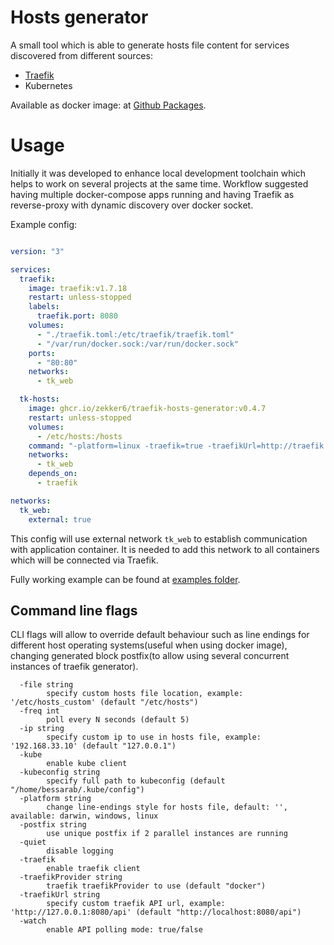 # Hosts generator

A small tool which is able to generate hosts file content for services discovered from different sources:
* [Traefik](https://traefik.io)
* Kubernetes

Available as docker image: at [Github Packages](https://github.com/users/zekker6/packages/container/package/traefik-hosts-generator).

# Usage

Initially it was developed to enhance local development toolchain which helps to work on several projects at the same time. Workflow suggested having multiple docker-compose apps running and having Traefik as reverse-proxy with dynamic discovery over docker socket.

Example config:
```yaml

version: "3"

services:
  traefik:
    image: traefik:v1.7.18
    restart: unless-stopped
    labels:
      traefik.port: 8080
    volumes:
      - "./traefik.toml:/etc/traefik/traefik.toml"
      - "/var/run/docker.sock:/var/run/docker.sock"
    ports:
      - "80:80"
    networks:
      - tk_web

  tk-hosts:
    image: ghcr.io/zekker6/traefik-hosts-generator:v0.4.7
    restart: unless-stopped
    volumes:
      - /etc/hosts:/hosts
    command: "-platform=linux -traefik=true -traefikUrl=http://traefik:8080/api -file=/hosts -watch=true -freq=10"
    networks:
      - tk_web
    depends_on:
      - traefik

networks:
  tk_web:
    external: true
```

This config will use external network `tk_web` to establish communication with application container.
It is needed to add this network to all containers which will be connected via Traefik.


Fully working example can be found at [examples folder](example/).

## Command line flags

CLI flags will allow to override default behaviour such as line endings for different host operating systems(useful when using docker image), changing generated block postfix(to allow using several concurrent instances of traefik generator).

```
  -file string
        specify custom hosts file location, example: '/etc/hosts_custom' (default "/etc/hosts")
  -freq int
        poll every N seconds (default 5)
  -ip string
        specify custom ip to use in hosts file, example: '192.168.33.10' (default "127.0.0.1")
  -kube
        enable kube client
  -kubeconfig string
        specify full path to kubeconfig (default "/home/bessarab/.kube/config")
  -platform string
        change line-endings style for hosts file, default: '', available: darwin, windows, linux
  -postfix string
        use unique postfix if 2 parallel instances are running
  -quiet
        disable logging
  -traefik
        enable traefik client
  -traefikProvider string
        traefik traefikProvider to use (default "docker")
  -traefikUrl string
        specify custom traefik API url, example: 'http://127.0.0.1:8080/api' (default "http://localhost:8080/api")
  -watch
        enable API polling mode: true/false
```
